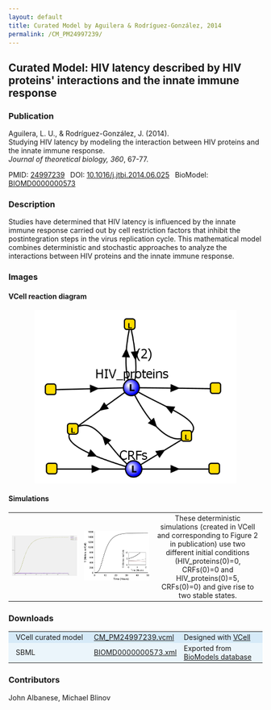 ```yaml
---
layout: default
title: Curated Model by Aguilera & Rodríguez-González, 2014
permalink: /CM_PM24997239/
---
```

## Curated Model: HIV latency described by HIV proteins' interactions and the innate immune response

### Publication 

Aguilera, L. U., & Rodríguez-González, J. (2014).<br />
Studying HIV latency by modeling the interaction between HIV proteins and the innate immune response. <br />
<i>Journal of theoretical biology, 360</i>, 67-77.

 PMID: <a href="https://www.ncbi.nlm.nih.gov/pubmed/?term=24997239">24997239</a>&ensp; 
 DOI: <a href="https://doi.org/10.1016/j.jtbi.2014.06.025">10.1016/j.jtbi.2014.06.025</a>&ensp;
 BioModel: <a href="https://www.ebi.ac.uk/biomodels/BIOMD0000000573">BIOMD0000000573</a><br />

### Description
Studies have determined that HIV latency is influenced by the innate immune response carried out by cell restriction factors that inhibit the postintegration steps in the virus replication cycle. This mathematical model combines deterministic and stochastic approaches to analyze the interactions between HIV proteins and the innate immune response.

### Images

#### VCell reaction diagram

<center>
<a href="https://modelbricks.github.io/images/Vcellimages/CM_PM24997239.PNG"><img width="400" src="/images/Vcellimages/CM_PM24997239.PNG"/></a></center>

#### Simulations

 <table align="center"> 
  <td align="center" width="300"><a href="https://modelbricks.github.io/images/Vcellimages/CM_PM24997239_VCellSim.PNG"><img width="250" src="/images/Vcellimages/CM_PM24997239_VCellSim.PNG"/></a></td>
  <td align="center" width="300"><a href="https://modelbricks.github.io/images/publications/CM_PM24997239_Sim.PNG"><img width="250" src="/images/publications/CM_PM24997239_Sim.PNG"/></a></td>
  <td align="center" style="vertical-align:middle" width="300"> These deterministic simulations (created in VCell and corresponding to Figure 2 in publication) use two different initial conditions (HIV_proteins(0)=0, CRFs(0)=0 and HIV_proteins(0)=5, CRFs(0)=0) and give rise to two stable states.</td>
 <tr>
 </tr>
 </table>

### Downloads
<center>
 <table>
  <td width="33%" bgcolor="#D6EAF8">&nbsp; VCell curated model </td>
  <td width="33%" bgcolor="#D6EAF8"><a href="/modelbricks/VCML_SBMLfiles/CM_PM24997239.vcml">CM_PM24997239.vcml</a></td>
  <td width="33%" bgcolor="#D6EAF8"> Designed with <a href="http://vcell.org"> VCell</a></td>
  <tr>
   <td bgcolor="#EBF5FB">&nbsp; SBML </td>
   <td bgcolor="#EBF5FB"><a href="/modelbricks/VCML_SBMLfiles/BIOMD0000000573.xml">BIOMD0000000573.xml</a></td>
   <td bgcolor="#EBF5FB"> Exported from <a href="https://www.ebi.ac.uk/biomodels/BIOMD0000000573">BioModels database</a></td>
  </tr>
 </table>
</center>
  
### Contributors
John Albanese, Michael Blinov
